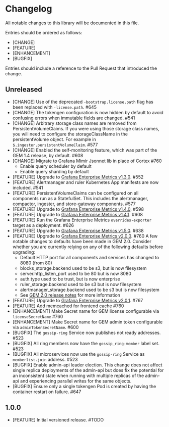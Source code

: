 # Changelog

All notable changes to this library will be documented in this file.

Entries should be ordered as follows:
- [CHANGE]
- [FEATURE]
- [ENHANCEMENT]
- [BUGFIX]

Entries should include a reference to the Pull Request that introduced the change.

## Unreleased

- [CHANGE] Use of the deprecated `-bootstrap.license.path` flag has been replaced with `-license.path`. #645 
- [CHANGE] The tokengen configuration is now hidden by default to avoid confusing errors when immutable fields are changed. #541
- [CHANGE] Arbitrary storage class names are removed from PersistentVolumeClaims. If you were using those storage class names, you will need to configure the storageClassName in the persistentVolume object. For example in `$.ingester.persistentVolumeClaim`. #577
- [CHANGE] Enabled the self-monitoring feature, which was part of the GEM 1.4 release, by default. #608
- [CHANGE] Migrate to Grafana Mimir Jsonnet lib in place of Cortex #760
  - Enable query scheduler by default
  - Enable query sharding by default
- [FEATURE] Upgrade to [Grafana Enterprise Metrics v1.3.0](https://grafana.com/docs/enterprise-metrics/v1.4.x/downloads/#v130----april-26th-2021). #552
- [FEATURE] Alertmanager and ruler Kubernetes App manifests are now included. #541
- [FEATURE] PersistentVolumeClaims can be configured on all components run as a StatefulSet. This includes the alertmanager, compactor, ingester, and store-gateway components. #577
- [FEATURE] Upgrade to [Grafana Enterprise Metrics v1.4.0](https://grafana.com/docs/enterprise-metrics/v1.4.x/downloads/#v140----june-28th-2021). #598
- [FEATURE] Upgrade to [Grafana Enterprise Metrics v1.4.1](https://grafana.com/docs/enterprise-metrics/v1.4.x/downloads/#v141----june-29th-2021). #608
- [FEATURE] Run the Grafana Enterprise Metrics `overrides-exporter` target as a deployment. #626
- [FEATURE] Upgrade to [Grafana Enterprise Metrics v1.5.0](https://grafana.com/docs/enterprise-metrics/v1.5.x/downloads/#v151----september-21st-2021). #638
- [FEATURE] Upgrade to [Grafana Enterprise Metrics v2.0.0](https://grafana.com/docs/enterprise-metrics/v2.0.x/downloads/#v200----april-13th-2022). #760
  A few notable changes to defaults have been made in GEM 2.0. Consider whether you are currently relying on any of the following defaults before upgrading:
  - Default HTTP port for all components and services has changed to 8080 (from 80)
  - blocks_storage.backend used to be s3, but is now filesystem
  - server.http_listen_port used to be 80 but is now 8080
  - auth.type used to be trust, but is now enterprise
  - ruler_storage.backend used to be s3 but is now filesystem
  - alertmanager_storage.backend used to be s3 but is now filesystem
  - See [GEM 2.0 release notes](https://grafana.com/docs/enterprise-metrics/latest/release-notes/v2-0/) for more information
- [FEATURE] Upgrade to [Grafana Enterprise Metrics v2.0.1](https://grafana.com/docs/enterprise-metrics/v2.0.x/downloads/#v201----april-14th-2022). #767
- [FEATURE] Add memcached for frontend cache #760
- [ENHANCEMENT] Make Secret name for GEM license configurable via `licenseSecretName` #760
- [ENHANCEMENT] Make Secret name for GEM admin token configurable via `adminTokenSecretName`. #600
- [BUGFIX] The `gossip-ring` Service now publishes not ready addresses. #523
- [BUGFIX] All ring members now have the `gossip_ring-member` label set. #523
- [BUGFIX] All microservices now use the `gossip-ring` Service as `memberlist.join` address. #523
- [BUGFIX] Enable admin-api leader election. This change does not affect single replica deployments of the admin-api but does fix the potential for an inconsistent state when running with multiple replicas of the admin-api and experiencing parallel writes for the same objects.
- [BUGFIX] Ensure only a single tokengen Pod is created by having the container restart on failure. #647

## 1.0.0

- [FEATURE] Initial versioned release. #TODO
